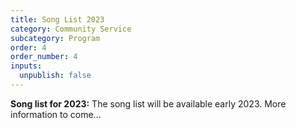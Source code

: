 ```yaml
---
title: Song List 2023
category: Community Service
subcategory: Program
order: 4
order_number: 4
inputs:
  unpublish: false
---
```

**Song list for 2023:** The song list will be available early 2023. More information to come…